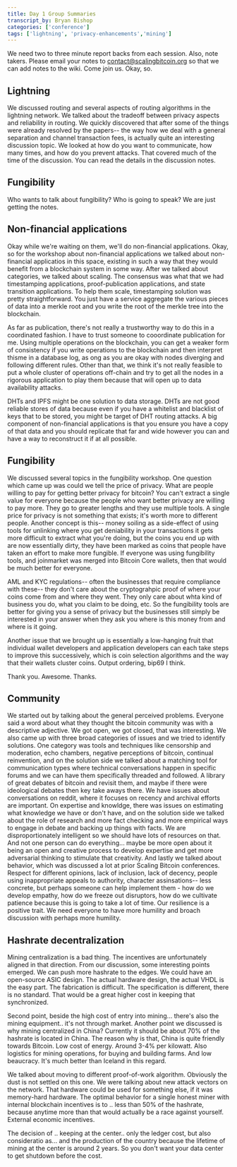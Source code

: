```yaml
---
title: Day 1 Group Summaries
transcript_by: Bryan Bishop
categories: ['conference']
tags: ['lightning', 'privacy-enhancements','mining']
---
```

We need two to three minute report backs from each session. Also, note takers. Please email your notes to contact@scalingbitcoin.org so that we can add notes to the wiki. Come join us. Okay, so.

## Lightning

We discussed routing and several aspects of routing algorithms in the lightning network. We talked about the tradeoff between privacy aspects and reliability in routing. We quickly discovered that after some of the things were already resolved by the papers-- the way how we deal with a general separation and channel transaction fees, is actually quite an interesting discussion topic. We looked at how do you want to communicate, how many times, and how do you prevent attacks. That covered much of the time of the discussion. You can read the details in the discussion notes.

## Fungibility

Who wants to talk about fungibility? Who is going to speak? We are just getting the notes.

## Non-financial applications

Okay while we're waiting on them, we'll do non-financial applications. Okay, so for the workshop about non-financial applications we talked about non-financial applicatios in this space, existing in such a way that they would benefit from a blockchain system in some way. After we talked about categories, we talked about scaling. The consensus was what that we had timestamping applications, proof-publication applications, and state transition applications. To help them scale, timestamping solution was pretty straightforward. You just have a service aggregate the various pieces of data into a merkle root and you write the root of the merkle tree into the blockchain.

As far as publication, there's not really a trustworthy way to do this in a coordinated fashion. I have to trust someone to cooordinate publication for me. Using multiple operations on the blockchain, you can get a weaker form of consistency if you write operations to the blockchain and then interpret thisme in a database log, as ong as you are okay with nodes diverging and following different rules. Other than that, we think it's not really feasible to put a whole cluster of operations off-chain and try to get all the nodes in a rigorous application to play them because that will open up to data availability attacks.

DHTs and IPFS might be one solution to data storage. DHTs are not good reliable stores of data because even if you have a whitelist and blacklist of keys that to be stored, you might be target of DHT routing attacks. A big component of non-financial applications is that you ensure you have a copy of that data and you should replicate that far and wide however you can and have a way to reconstruct it if at all possible.

## Fungibility

We discussed several topics in the fungibility workshop. One question which came up was could we tell the price of privacy. What are people willing to pay for getting better privacy for bitcoin? You can't extract a single value for everyone because the people who want better privacy are willing to pay more. They go to greater lengths and they use multiple tools. A single price for privacy is not something that exists; it's worth more to different people. Another concept is this-- money soiling as a side-effect of using tools for unlinking where you get deniability in your transactions it gets more difficult to extract what you're doing, but the coins you end up with are now essentially dirty, they have been marked as coins that people have taken an effort to make more fungible. If everyone was using fungibility tools, and joinmarket was merged into Bitcoin Core wallets, then that would be much better for everyone.

AML and KYC regulations-- often the businesses that require compliance with these-- they don't care about the cryptograhpic proof of where your coins come from and where they went. They only care about whta kind of business you do, what you claim to be doing, etc. So the fungibility tools are better for giving you a sense of privacy but the businesses still simply be interested in your answer when they ask you where is this money from and where is it going.

Another issue that we brought up is essentially a low-hanging fruit that individual wallet developers and application developers can each take steps to improve this successively, which is coin selection algorithms and the way that their wallets cluster coins. Output ordering, bip69 I think.

Thank you. Awesome. Thanks.

## Community

We started out by talking about the general perceived problems. Everyone said a word about what they thought the bitcoin community was with a descriptive adjective. We got open, we got closed, that was interesting. We also came up with three broad categories of issues and we tried to identify solutions. One category was tools and techniques like censorship and moderation, echo chambers, negative perceptions of bitcoin, continual reinvention, and on the solution side we talked about a matching tool for communication types where technical conversations happen in specific forums and we can have them specifically threaded and followed. A library of great debates of bitcoin and revisit them, and maybe if there were ideological debates then key take aways there. We have issues about conversations on reddit, where it focuses on recency and archival efforts are important. On expertise and knowldge, there was issues on estimating what knowledge we have or don't have, and on the solution side we talked about the role of research and more fact checking and more empirical ways to engage in debate and backing up things with facts. We are disproportionately intelligent so we should have lots of resources on that. And not one person can do everything... maybe be more open about it being an open and creative process to develop expertise and get more adversarial thinking to stimulate that creativity. And lastly we talked about behavior, which was discussed a lot at prior Scaling Bitcoin conferences. Respect for different opinions, lack of inclusion, lack of decency, people using inappropriate appeals to authority, character assinsations-- less concrete, but perhaps someone can help implement them - how do we develop empathy, how do we freeze out disruptors, how do we cultivate patience because this is going to take a lot of time. Our resilience is a positive trait. We need everyone to have more humility and broach discussion with perhaps more humility.

## Hashrate decentralization

Mining centralization is a bad thing. The incentives are unfortunately aligned in that direction. From our discussion, some interesting points emerged. We can push more hashrate to the edges. We could have an open-source ASIC design. The actual hardware design, the actual VHDL is the easy part. The fabrication is difficult. The specification is different, there is no standard. That would be a great higher cost in keeping that synchronized.

Second point, beside the high cost of entry into mining... there's also the mining equipment.. it's not through market. Another point we discussed is why mining centralized in China? Currently it should be about 70% of the hashrate is located in China. The reason why is that, China is quite friendly towards Bitcoin. Low cost of energy. Around 3-4% per kilowatt. Also logistics for mining operations, for buying and building farms. And low beaucracy. It's much better than Iceland in this regard.

We talked about moving to different proof-of-work algorithm. Obviously the dust is not settled on this one. We were talking about new attack vectors on the network. That hardware could be used for something else, if it was memory-hard hardware. The optimal behavior for a single honest miner with internal blockchain incentives is to .. less than 50% of the hashrate, because anytime more than that would actually be a race against yourself. External economic incentives.

The decision of .. keeping at the center.. only the ledger cost, but also consideratio as... and the production of the country because the lifetime of mining at the center is around 2 years. So you don't want your data center to get shutdown before the cost.


